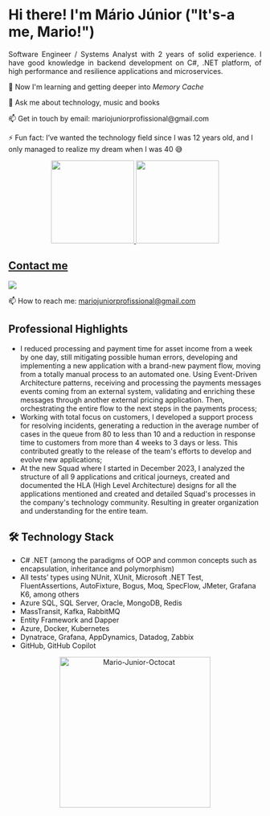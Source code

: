 # Hi there! I'm Mário Júnior ("It's-a me, Mario!")

<p align='justify'>
Software Engineer / Systems Analyst with 2 years of solid experience. I have good knowledge in backend development on C#, .NET platform, of high performance and resilience applications and microservices.
</p>

<p align='left'>
🌱 Now I'm learning and getting deeper into <i>Memory Cache</i>
</p>
<p align='left'>
💬 Ask me about technology, music and books
</p>
<p align='left'>
📫 Get in touch by email: mariojuniorprofissional@gmail.com
</p>
<p align='left'>
⚡ Fun fact: I’ve wanted the technology field since I was 12 years old, and I only managed to realize my dream when I was 40 😅
</p>

<p align='center'>
  <a href="https://github.com/Mario-Junior">
    <img height="165em" src="https://github-readme-stats.vercel.app/api?username=Mario-Junior&show_icons=true&theme=default&include_all_commits=true&count_private=true"/>
    <img height="165em" src="https://github-readme-stats.vercel.app/api/top-langs/?username=Mario-Junior&layout=compact&langs_count=7&theme=default"/>
</p>

## Contact me
<p align='left'>
  <a href="https://br.linkedin.com/in/mariojr" target="_blank"><img src="https://img.shields.io/badge/LinkedIn-0077B5?style=for-the-badge&logo=linkedin&logoColor=white" target="_blank">
  </a>
<p align='left'>
📫 How to reach me: <a href='mailto: mariojuniorprofissional@gmail.com'>mariojuniorprofissional@gmail.com</a>
</p>

## Professional Highlights
- I reduced processing and payment time for asset income from a week by one day, still mitigating possible human errors, developing and implementing a new application with a brand-new payment flow, moving from a totally manual process to an automated one. Using Event-Driven Architecture patterns, receiving and processing the payments messages events coming from an external system, validating and enriching these messages through another external pricing application. Then, orchestrating the entire flow to the next steps in the payments process;
- Working with total focus on customers, I developed a support process for resolving incidents, generating a reduction in the average number of cases in the queue from 80 to less than 10 and a reduction in response time to customers from more than 4 weeks to 3 days or less. This contributed greatly to the release of the team's efforts to develop and evolve new applications;
- At the new Squad where I started in December 2023, I analyzed the structure of all 9 applications and critical journeys, created and documented the HLA (High Level Architecture) designs for all the applications mentioned and created and detailed Squad's processes in the company's technology community. Resulting in greater organization and understanding for the entire team.

## 🛠 Technology Stack
- C# .NET (among the paradigms of OOP and common concepts such as encapsulation, inheritance and polymorphism)
- All tests’ types using NUnit, XUnit, Microsoft .NET Test, FluentAssertions, AutoFixture, Bogus, Moq, SpecFlow, JMeter, Grafana K6, among others
- Azure SQL, SQL Server, Oracle, MongoDB, Redis
- MassTransit, Kafka, RabbitMQ
- Entity Framework and Dapper
- Azure, Docker, Kubernetes
- Dynatrace, Grafana, AppDynamics, Datadog, Zabbix
- GitHub, GitHub Copilot

<div align="center">
  <img alt="Mario-Junior-Octocat" height="300" width="300" src="https://i.ibb.co/Rb8xp5P/octocat-me.png" />
</div>
